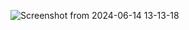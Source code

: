 ![Screenshot from 2024-06-14 13-13-18](https://github.com/riyareddyj/repo_DT_RIYA/assets/172379534/76922634-a2c9-46cf-8f8c-d34321921aff)

